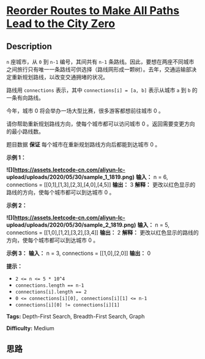 # [Reorder Routes to Make All Paths Lead to the City Zero][title]

## Description

`n` 座城市，从 `0` 到 `n-1` 编号，其间共有 `n-1`
条路线。因此，要想在两座不同城市之间旅行只有唯一一条路线可供选择（路线网形成一颗树）。去年，交通运输部决定重新规划路线，以改变交通拥堵的状况。

路线用 `connections` 表示，其中 `connections[i] = [a, b]` 表示从城市 `a` 到 `b` 的一条有向路线。

今年，城市 0 将会举办一场大型比赛，很多游客都想前往城市 0 。

请你帮助重新规划路线方向，使每个城市都可以访问城市 0 。返回需要变更方向的最小路线数。

题目数据 **保证** 每个城市在重新规划路线方向后都能到达城市 0 。



**示例 1：**

**![](https://assets.leetcode-cn.com/aliyun-lc-
upload/uploads/2020/05/30/sample_1_1819.png)**
            **输入：** n = 6, connections = [[0,1],[1,3],[2,3],[4,0],[4,5]]    **输出：** 3    **解释：** 更改以红色显示的路线的方向，使每个城市都可以到达城市 0 。

**示例 2：**

**![](https://assets.leetcode-cn.com/aliyun-lc-
upload/uploads/2020/05/30/sample_2_1819.png)**
            **输入：** n = 5, connections = [[1,0],[1,2],[3,2],[3,4]]    **输出：** 2    **解释：** 更改以红色显示的路线的方向，使每个城市都可以到达城市 0 。

**示例 3：**
            **输入：** n = 3, connections = [[1,0],[2,0]]    **输出：** 0    



**提示：**

  * `2 <= n <= 5 * 10^4`
  * `connections.length == n-1`
  * `connections[i].length == 2`
  * `0 <= connections[i][0], connections[i][1] <= n-1`
  * `connections[i][0] != connections[i][1]`


**Tags:** Depth-First Search, Breadth-First Search, Graph

**Difficulty:** Medium

## 思路

[title]: https://leetcode-cn.com/problems/reorder-routes-to-make-all-paths-lead-to-the-city-zero
